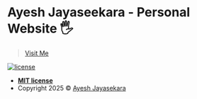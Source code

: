 # Ayesh Jayaseekara - Personal Website 🖐
> [Visit Me](https://ayesh.com.au)

[![license](https://img.shields.io/github/license/hrishikeshpaul/portfolio-template?style=flat&logo=appveyor)](https://github.com/hrishikeshpaul/portfolio-template-v2/blob/master/LICENSE) 

- **[MIT license](http://opensource.org/licenses/mit-license.php)**
- Copyright 2025 © <a href="https://github.com/AyeshJayasekara/" target="_blank">Ayesh Jayasekara</a>